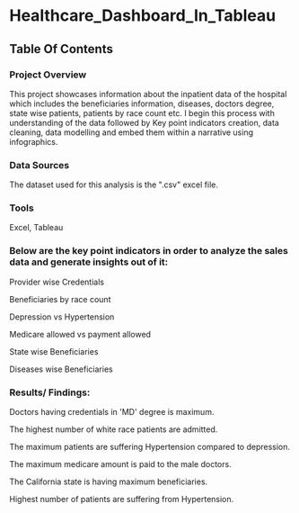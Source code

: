 # Healthcare_Dashboard_In_Tableau

## Table Of Contents

### Project Overview
This project showcases information about the inpatient data of the hospital which includes the beneficiaries information, diseases, doctors degree, state wise patients, patients by race count etc. I begin this process with understanding of the data followed by Key point indicators creation, data cleaning, data modelling and embed them within a narrative using infographics.

### Data Sources
The dataset used for this analysis is the ".csv" excel file.

### Tools
Excel, Tableau

### Below are the key point indicators in order to analyze the sales data and generate insights out of it:
Provider wise Credentials

Beneficiaries by race count

Depression vs Hypertension

Medicare allowed vs payment allowed

State wise Beneficiaries

Diseases wise Beneficiaries

### Results/ Findings:
Doctors having credentials in 'MD' degree is maximum.

The highest number of white race patients are admitted.

The maximum patients are suffering Hypertension compared to depression.

The maximum medicare amount is paid to the male doctors.

The California state is having maximum beneficiaries.

Highest number of patients are suffering from Hypertension.





